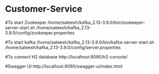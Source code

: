 # Customer-Service

#To start Zookeeper
/home/sateesh/kafka_2.13-3.9.0/bin/zookeeper-server-start.sh /home/sateesh/kafka_2.13-3.9.0/config/zookeeper.properties

#To start kafka
/home/sateesh/kafka_2.13-3.9.0/bin/kafka-server-start.sh /home/sateesh/kafka_2.13-3.9.0/config/server.properties


#To connect H2 database
http://localhost:9090/h2-console/

#Swagger UI
http://localhost:9090/swagger-ui/index.html
